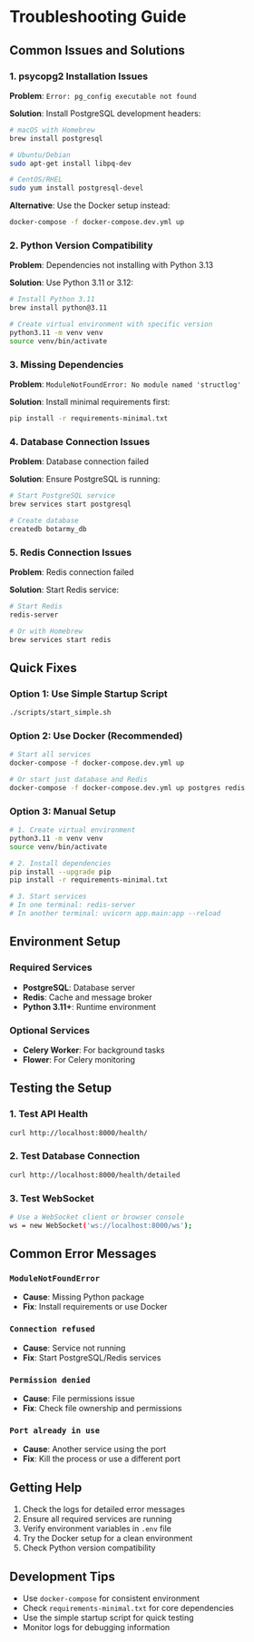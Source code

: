 # Troubleshooting Guide

## Common Issues and Solutions

### 1. psycopg2 Installation Issues

**Problem**: `Error: pg_config executable not found`

**Solution**: Install PostgreSQL development headers:

```bash
# macOS with Homebrew
brew install postgresql

# Ubuntu/Debian
sudo apt-get install libpq-dev

# CentOS/RHEL
sudo yum install postgresql-devel
```

**Alternative**: Use the Docker setup instead:

```bash
docker-compose -f docker-compose.dev.yml up
```

### 2. Python Version Compatibility

**Problem**: Dependencies not installing with Python 3.13

**Solution**: Use Python 3.11 or 3.12:

```bash
# Install Python 3.11
brew install python@3.11

# Create virtual environment with specific version
python3.11 -m venv venv
source venv/bin/activate
```

### 3. Missing Dependencies

**Problem**: `ModuleNotFoundError: No module named 'structlog'`

**Solution**: Install minimal requirements first:

```bash
pip install -r requirements-minimal.txt
```

### 4. Database Connection Issues

**Problem**: Database connection failed

**Solution**: Ensure PostgreSQL is running:

```bash
# Start PostgreSQL service
brew services start postgresql

# Create database
createdb botarmy_db
```

### 5. Redis Connection Issues

**Problem**: Redis connection failed

**Solution**: Start Redis service:

```bash
# Start Redis
redis-server

# Or with Homebrew
brew services start redis
```

## Quick Fixes

### Option 1: Use Simple Startup Script

```bash
./scripts/start_simple.sh
```

### Option 2: Use Docker (Recommended)

```bash
# Start all services
docker-compose -f docker-compose.dev.yml up

# Or start just database and Redis
docker-compose -f docker-compose.dev.yml up postgres redis
```

### Option 3: Manual Setup

```bash
# 1. Create virtual environment
python3.11 -m venv venv
source venv/bin/activate

# 2. Install dependencies
pip install --upgrade pip
pip install -r requirements-minimal.txt

# 3. Start services
# In one terminal: redis-server
# In another terminal: uvicorn app.main:app --reload
```

## Environment Setup

### Required Services

- **PostgreSQL**: Database server
- **Redis**: Cache and message broker
- **Python 3.11+**: Runtime environment

### Optional Services

- **Celery Worker**: For background tasks
- **Flower**: For Celery monitoring

## Testing the Setup

### 1. Test API Health

```bash
curl http://localhost:8000/health/
```

### 2. Test Database Connection

```bash
curl http://localhost:8000/health/detailed
```

### 3. Test WebSocket

```bash
# Use a WebSocket client or browser console
ws = new WebSocket('ws://localhost:8000/ws');
```

## Common Error Messages

### `ModuleNotFoundError`

- **Cause**: Missing Python package
- **Fix**: Install requirements or use Docker

### `Connection refused`

- **Cause**: Service not running
- **Fix**: Start PostgreSQL/Redis services

### `Permission denied`

- **Cause**: File permissions issue
- **Fix**: Check file ownership and permissions

### `Port already in use`

- **Cause**: Another service using the port
- **Fix**: Kill the process or use a different port

## Getting Help

1. Check the logs for detailed error messages
2. Ensure all required services are running
3. Verify environment variables in `.env` file
4. Try the Docker setup for a clean environment
5. Check Python version compatibility

## Development Tips

- Use `docker-compose` for consistent environment
- Check `requirements-minimal.txt` for core dependencies
- Use the simple startup script for quick testing
- Monitor logs for debugging information
